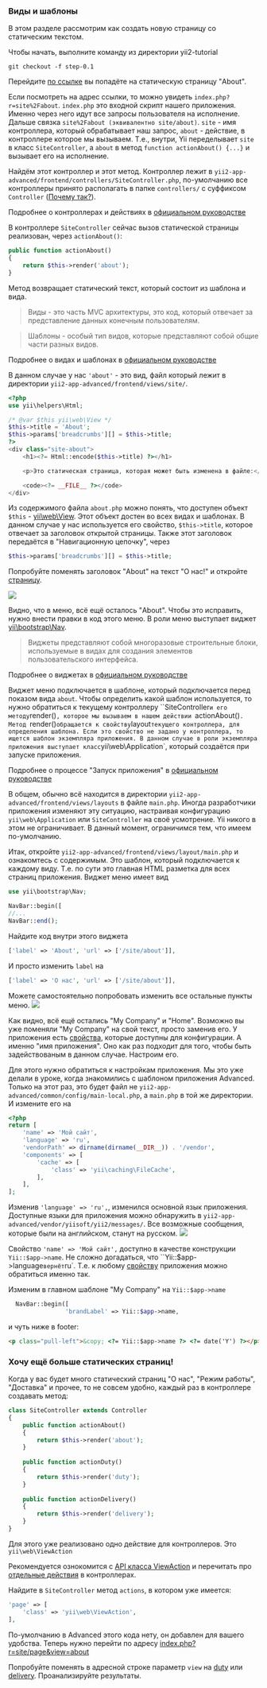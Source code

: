 ### Виды и шаблоны

В этом разделе рассмотрим как создать новую страницу со статическим текстом.

Чтобы начать, выполните команду из директории yii2-tutorial

```
git checkout -f step-0.1
```

Перейдите <a href="http://localhost:9000/yii2-app-advanced/frontend/web/index.php?r=site%2Fabout" target="_blank">
по ссылке</a> вы попадёте на статическую страницу "About".

Если посмотреть на адрес ссылки, то можно увидеть `index.php?r=site%2Fabout`.
`index.php` это входной скрипт нашего приложения. Именно через него идут все запросы пользователя на исполнение.
Дальше связка `site%2Fabout (эквивалентно site/about)`. `site` - имя контроллера, который обрабатывает наш запрос, 
`about` - действие, в контроллере которое мы вызываем. Т.е., внутри, Yii переделывает `site` в класс `SiteController`, 
а `about` в метод `function actionAbout() {...}` и вызывает его на исполнение.

Найдём этот контроллер и этот метод. Контроллер лежит в `yii2-app-advanced/frontend/controllers/SiteController.php`, 
по-умолчанию все контроллеры принято располагать в папке `controllers/` c суффиксом `Controller` 
(<a href="https://github.com/yiisoft/yii2/issues/2709" target="_blank">Почему так?</a>).

<p class="alert alert-info">Подробнее о контроллерах и действиях в 
<a href="https://github.com/yiisoft/yii2/blob/master/docs/guide-ru/structure-controllers.md" target="_blank">официальном
руководстве</a>
</p>

В контроллере `SiteController` сейчас вызов статической страницы реализован, через `actionAbout()`:

```php
public function actionAbout()
{
    return $this->render('about');
}
```

Метод возвращает статический текст, который состоит из шаблона и вида.

> Виды - это часть MVC архитектуры, это код, который отвечает за представление данных конечным пользователям.

> Шаблоны - особый тип видов, которые представляют собой общие части разных видов.

<p class="alert alert-info">Подробнее о видах и шаблонах в 
<a href="https://github.com/yiisoft/yii2/blob/master/docs/guide-ru/structure-views.md" target="_blank">официальном
руководстве</a>
</p>

В данном случае у нас `'about'` - это вид, файл который лежит в директории `yii2-app-advanced/frontend/views/site/`.

```php
<?php
use yii\helpers\Html;

/* @var $this yii\web\View */
$this->title = 'About';
$this->params['breadcrumbs'][] = $this->title;
?>
<div class="site-about">
    <h1><?= Html::encode($this->title) ?></h1>

    <p>Это статическая страница, которая может быть изменена в файле:</p>

    <code><?= __FILE__ ?></code>
</div>
```

Из содержимого файла `about.php` можно понять, что доступен объект `$this` - 
<a href="http://www.yiiframework.com/doc-2.0/yii-web-view.html" target="_blank">yii\web\View</a>.
Этот объект достен во всех видах и шаблонах. В данном случае у нас используется его свойство, `$this->title`, которое
отвечает за заголовок открытой страницы. Также этот заголовок передаётся в "Навигационную цепочку", через 

```php
$this->params['breadcrumbs'][] = $this->title;
```

Попробуйте поменять заголовок "About" на текст "О нас!" и откройте 
<a href="/yii2-app-advanced/frontend/web/index.php?r=site/about" target="_blank">страницу</a>.

<img src="/scripts/assets/screen0.1.jpg" class="img-responsive">

Видно, что в меню, всё ещё осталось "About". Чтобы это исправить, нужно внести правки в код этого меню. В роли меню 
выступает виджет <a href="http://www.yiiframework.com/doc-2.0/yii-bootstrap-nav.html" target="_blank">yii\bootstrap\Nav</a>.

> Виджеты представляют собой многоразовые строительные блоки, используемые в видах для создания элементов пользовательского интерфейса.

<p class="alert alert-info">Подробнее о виджетах в
<a href="https://github.com/yiisoft/yii2/blob/master/docs/guide-ru/structure-widgets.md" target="_blank">официальном
руководстве</a>
</p>

Виджет меню подключается в шаблоне, который подключается перед показом вида `about`. Чтобы определить какой шаблон 
используется, то нужно обратиться к текущему контроллеру ``SiteController` и его методу `render()`, которое мы вызываем
в нашем действии `actionAbout()`. Метод `render()` обращается к свойству `layout` текущего контроллера, для определения шаблона.
Если это свойство не задано у контроллера, то ищется шаблон экземпляра приложения. В данном случае в роли экземпляра
приложения выступает класс `yii\web\Application`, который создаётся при запуске приложения.

<p class="alert alert-info">Подробнее о процессе "Запуск приложения" в
<a href="https://github.com/yiisoft/yii2/blob/master/docs/guide-ru/start-workflow.md" target="_blank">официальном
руководстве</a>
</p>

В общем, обычно всё находится в директории `yii2-app-advanced/frontend/views/layouts` в файле `main.php`. Иногда разработчики
приложения изменяют эту ситуацию, настраивая конфигурацию `yii\web\Application` или `SiteController` на своё усмотрение.
Yii никого в этом не ограничивает. В данный момент, ограничимся тем, что имеем по-умолчанию.

Итак, откройте `yii2-app-advanced/frontend/views/layout/main.php` и ознакомтесь с содержимым. Это шаблон, который
подключается к каждому виду. Т.е. по сути это главная HTML разметка для всех страниц приложения. Виджет меню имеет вид

```php
use yii\bootstrap\Nav;

NavBar::begin([
//...
NavBar::end();
```

Найдите код внутри этого виджета

```php
['label' => 'About', 'url' => ['/site/about']],
```

И просто изменить `label` на 

```php
['label' => 'О нас', 'url' => ['/site/about']],
```

Можете самостоятельно попробовать изменить все остальные пункты меню.
<img src="/scripts/assets/screen0.1-1.jpg" class="img-responsive">

Как видно, всё ещё остались "My Company" и "Home". Возможно вы уже поменяли "My Company" на свой текст, просто заменив его.
У приложения есть <a href="https://github.com/yiisoft/yii2/blob/master/docs/guide-ru/structure-applications.md#%D0%A1%D0%B2%D0%BE%D0%B9%D1%81%D1%82%D0%B2%D0%B0-%D0%BF%D1%80%D0%B8%D0%BB%D0%BE%D0%B6%D0%B5%D0%BD%D0%B8%D0%B9-" target="_blank">
свойства</a>, которые доступны для конфигурации. А именно "имя приложения". Оно как раз подходит для того, чтобы быть задействованым
в данном случае. Настроим его.

Для этого нужно обратиться к настройкам приложения. Мы это уже делали в уроке, когда знакомились с шаблоном приложения 
Advanced. Только на этот раз, это будет файл не `yii2-app-advanced/common/config/main-local.php`, а `main.php` в той же 
директории. И измените его на

```php
<?php
return [
    'name' => 'Мой сайт',
    'language' => 'ru',
    'vendorPath' => dirname(dirname(__DIR__)) . '/vendor',
    'components' => [
        'cache' => [
            'class' => 'yii\caching\FileCache',
        ],
    ],
];
```

Изменив `'language' => 'ru',`, изменился основной язык приложения. Доступные языки для приложения можно обнаружить в 
`yii2-app-advanced/vendor/yiisoft/yii2/messages/`. Все возможные сообщения, которые были на английском, станут на русском.
<img src="/scripts/assets/screen0.1-2.jpg" class="img-responsive">

Свойство `'name' => 'Мой сайт',` доступно в качестве конструкции `Yii::$app->name`. Не сложно догадаться, что 
``Yii::$app->language` вернёт `ru`. Т.е. к любому <a href="https://github.com/yiisoft/yii2/blob/master/docs/guide-ru/structure-applications.md#%D0%A1%D0%B2%D0%BE%D0%B9%D1%81%D1%82%D0%B2%D0%B0-%D0%BF%D1%80%D0%B8%D0%BB%D0%BE%D0%B6%D0%B5%D0%BD%D0%B8%D0%B9-" target="_blank">
свойству</a> приложения можно обратиться именно так.

Изменим в главном шаблоне "My Company" на `Yii::$app->name`

```php
  NavBar::begin([
                'brandLabel' => Yii::$app->name,
```

и чуть ниже в footer:

```html
<p class="pull-left">&copy; <?= Yii::$app->name ?> <?= date('Y') ?></p>
```

### Хочу ещё больше статических страниц!
Когда у вас будет много статический страниц "О нас", "Режим работы", "Доставка" и прочее, то не совсем удобно, каждый раз
в контроллере создавать метод:
 
```php
class SiteController extends Controller
{
    public function actionAbout()
    {
        return $this->render('about');
    }
    
    public function actionDuty()
    {
        return $this->render('duty');
    }
    
    public function actionDelivery()
    {
        return $this->render('delivery');
    }
}
```

Для этого уже реализовано одно действие для контроллеров. Это `yii\web\ViewAction`

<p class="alert alert-info">Рекомендуется ознокомится с <a href="http://www.yiiframework.com/doc-2.0/yii-web-viewaction.html" target="_blank">
API класса ViewAction</a> и перечитать про <a href="https://github.com/yiisoft/yii2/blob/master/docs/guide-ru/structure-controllers.md#%D0%9E%D1%82%D0%B4%D0%B5%D0%BB%D1%8C%D0%BD%D1%8B%D0%B5-%D0%B4%D0%B5%D0%B9%D1%81%D1%82%D0%B2%D0%B8%D1%8F-" target="_blank">
отдельные действия</a> в контроллерах.
</p>

Найдите в `SiteController` метод `actions`, в котором уже имеется:

```php
'page' => [
    'class' => 'yii\web\ViewAction',
],
```

По-умолчанию в Advanced этого кода нету, он добавлен для вашего удобства.
Теперь нужно перейти по адресу 
<a href="/yii2-app-advanced/frontend/web/index.php?r=site/page&view=about" target="_blank">
index.php?r=site/page&view=about
</a>

Попробуйте поменять в адресной строке параметр `view` на <a href="/yii2-app-advanced/frontend/web/index.php?r=site/page&view=duty" target="_blank">
duty</a> или <a href="/yii2-app-advanced/frontend/web/index.php?r=site/page&view=delivery" target="_blank">
delivery</a>. Проанализируйте результаты.

